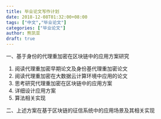 ```yaml
---
title: 毕业论文写作计划
date: 2018-12-08T01:32:00+08:00
tags: ["中文","毕业论文"]
categories: ["毕业论文"]
author: 熊凯亚
draft: true
---
```


一、基于身份的代理重加密在区块链中的应用方案研究

1. 阅读代理重加密早期论文及身份基代理重加密论文
2. 阅读代理重加密在大数据云计算环境中应用的论文
3. 思考研究代理重加密在区块链中的应用方案
4. 详细设计应用方案
5. 算法相关实现

二、上述方案在基于区块链的征信系统中的应用场景及其相关实现
